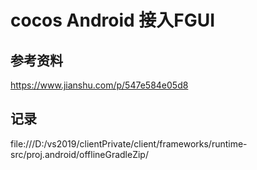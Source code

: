 # cocos Android 接入FGUI

## 参考资料
https://www.jianshu.com/p/547e584e05d8

## 记录

 


file:///D:/vs2019/clientPrivate/client/frameworks/runtime-src/proj.android/offlineGradleZip/


